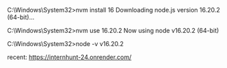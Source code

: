 
C:\Windows\System32>nvm install 16
Downloading node.js version 16.20.2 (64-bit)...

C:\Windows\System32>nvm use 16.20.2
Now using node v16.20.2 (64-bit)

C:\Windows\System32>node -v
v16.20.2

recent: https://internhunt-24.onrender.com/

